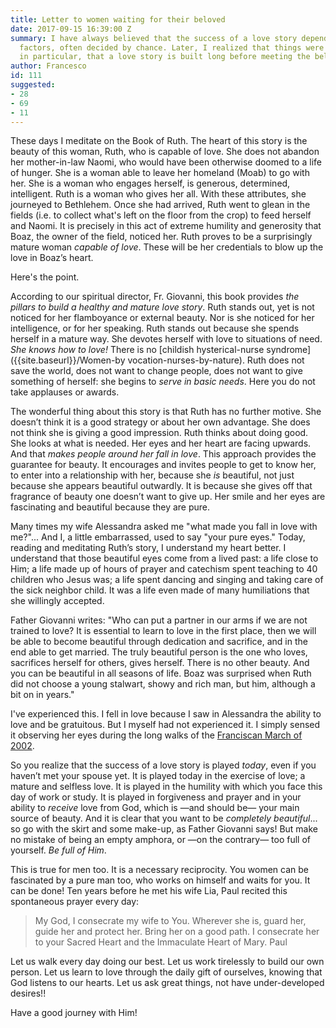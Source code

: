 ```yaml
---
title: Letter to women waiting for their beloved
date: 2017-09-15 16:39:00 Z
summary: I have always believed that the success of a love story depends on many uncontrollable
  factors, often decided by chance. Later, I realized that things were not quite so;
  in particular, that a love story is built long before meeting the beloved one!
author: Francesco
id: 111
suggested:
- 28
- 69
- 11
---
```



These days I meditate on the Book of Ruth. The heart of this story is the beauty of this woman, Ruth, who is capable of love. She does not abandon her mother-in-law Naomi, who would have been otherwise doomed to a life of hunger. She is a woman able to leave her homeland (Moab) to go with her. She is a woman who engages herself, is generous, determined, intelligent. Ruth is a woman who gives her all. With these attributes, she journeyed to Bethlehem. Once she had arrived, Ruth went to glean in the fields (i.e. to collect what's left on the floor from the crop) to feed herself and Naomi. It is precisely in this act of extreme humility and generosity that Boaz, the owner of the field, noticed her. Ruth proves to be a surprisingly mature woman *capable of love*. These will be her credentials to blow up the love in Boaz’s heart.

Here's the point.

According to our spiritual director,  Fr. Giovanni, this book provides *the pillars to build a healthy and mature love story*. Ruth stands out, yet is not noticed for her flamboyance or external beauty. Nor is she noticed for her intelligence, or for her speaking. Ruth stands out because she spends herself in a mature way. She devotes herself with love to situations of need. *She knows how to love!* There is no [childish hysterical-nurse syndrome]({{site.baseurl}}/Women-by vocation-nurses-by-nature). Ruth does not save the world, does not want to change people, does not want to give something of herself: she begins to *serve in basic needs*. Here you do not take applauses or awards.

The wonderful thing about this story is that Ruth has no further motive. She doesn’t think it is a good strategy or about her own advantage. She does not think she is giving a good impression. Ruth thinks about doing good. She looks at what is needed. Her eyes and her heart are facing upwards. And that *makes people around her fall in love*. This approach provides the guarantee for beauty. It encourages and invites people to get to know her, to enter into a relationship with her, because she *is* beautiful, not just because she  appears beautiful outwardly. It is because she gives off that fragrance of beauty one doesn’t want to give up. Her smile and her eyes are fascinating and beautiful because they are pure.

Many times my wife Alessandra asked me "what made you fall in love with me?"... And I, a little embarrassed, used to say "your pure eyes." Today, reading and meditating Ruth’s story, I understand my heart better. I understand that those beautiful eyes come from a lived past: a life close to Him; a life made up of hours of prayer and catechism spent teaching to 40 children who Jesus was; a life spent dancing and singing and taking care of the sick neighbor child. It was a life even made of many humiliations that she willingly accepted.

Father Giovanni writes: "Who can put a partner in our arms if we are not trained to love? It is essential to learn to love in the first place, then we will be able to become beautiful through dedication and sacrifice, and in the end able to get married. The truly beautiful person is the one who loves, sacrifices herself for others, gives herself. There is no other beauty. And you can be beautiful in all seasons of life. Boaz was surprised when Ruth did not choose a young stalwart, showy and rich man, but him, although a bit on in years."

I've experienced this. I fell in love because I saw in Alessandra the ability to love and be gratuitous. But I myself had not experienced it. I simply sensed it observing her eyes during the long walks of the [Franciscan March of 2002]({{site.baseurl}}/franciscan-march-2002).

So you realize that the success of a love story is played *today*, even if you haven’t met your spouse yet. It is played today in the exercise of love; a mature and selfless love. It is played in the humility with which you face this day of work or study. It is played in forgiveness and prayer and in your ability to *receive* love from God, which is —and should be— your main source of beauty. And it is clear that you want to be *completely beautiful*... so go with the skirt and some make-up, as Father Giovanni says! But make no mistake of being an empty amphora, or —on the contrary— too full of yourself. *Be full of Him*.

This is true for men too. It is a necessary reciprocity. You women can be fascinated by a pure man too, who works on himself and waits for you. It can be done! Ten years before he met his wife Lia, Paul recited this spontaneous prayer every day:

> My God, I consecrate my wife to You. Wherever she is, guard her, guide her and protect her. Bring her on a good path. I consecrate her to your Sacred Heart and the Immaculate Heart of Mary. 
> Paul

Let us walk every day doing our best. Let us work tirelessly to build our own person. Let us learn to love through the daily gift of ourselves, knowing that God listens to our hearts. Let us ask great things, not have under-developed desires!!

Have a good journey with Him!
